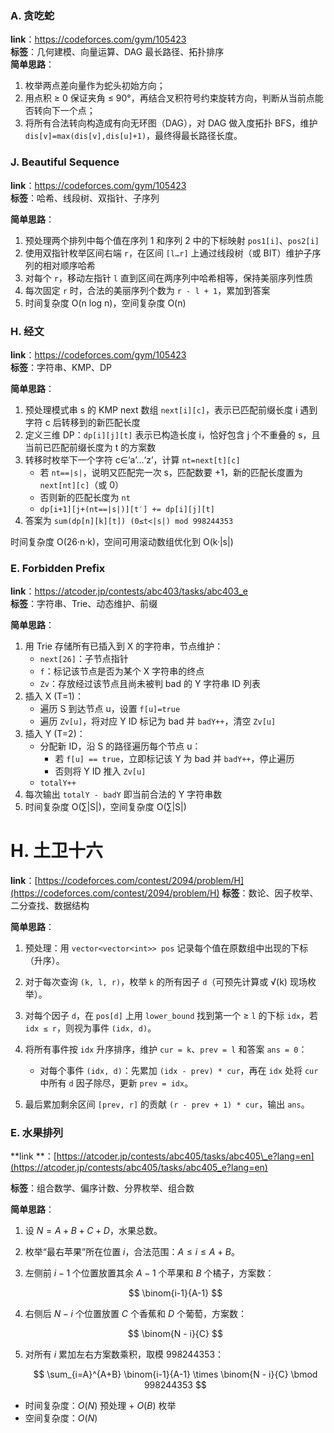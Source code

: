 ### A. 贪吃蛇

**link**：https://codeforces.com/gym/105423  
**标签**：几何建模、向量运算、DAG 最长路径、拓扑排序  
**简单思路**：

1. 枚举两点差向量作为蛇头初始方向；
2. 用点积 ≥ 0 保证夹角 ≤ 90°，再结合叉积符号约束旋转方向，判断从当前点能否转向下一个点；
3. 将所有合法转向构造成有向无环图（DAG），对 DAG 做入度拓扑 BFS，维护 `dis[v]=max(dis[v],dis[u]+1)`，最终得最长路径长度。

### J. Beautiful Sequence

**link**：https://codeforces.com/gym/105423  
**标签**：哈希、线段树、双指针、子序列

**简单思路**：

1. 预处理两个排列中每个值在序列 1 和序列 2 中的下标映射 `pos1[i]`、`pos2[i]`
2. 使用双指针枚举区间右端 `r`，在区间 `[l…r]` 上通过线段树（或 BIT）维护子序列的相对顺序哈希
3. 对每个 `r`，移动左指针 `l` 直到区间在两序列中哈希相等，保持美丽序列性质
4. 每次固定 `r` 时，合法的美丽序列个数为 `r - l + 1`，累加到答案
5. 时间复杂度 O(n log n)，空间复杂度 O(n)

### H. 经文

**link**：https://codeforces.com/gym/105423  
**标签**：字符串、KMP、DP

**简单思路**：

1. 预处理模式串 s 的 KMP next 数组 `next[i][c]`，表示已匹配前缀长度 i 遇到字符 c 后转移到的新匹配长度
2. 定义三维 DP：`dp[i][j][t]` 表示已构造长度 i，恰好包含 j 个不重叠的 s，且当前已匹配前缀长度为 t 的方案数
3. 转移时枚举下一个字符 c∈‘a’…‘z’，计算 `nt=next[t][c]`
    - 若 `nt==|s|`，说明又匹配完一次 s，匹配数要 +1，新的匹配长度置为 `next[nt][c]`（或 0）
    - 否则新的匹配长度为 `nt`
    - `dp[i+1][j+(nt==|s|)][t′] += dp[i][j][t]`
4. 答案为 `sum(dp[n][k][t]) (0≤t<|s|) mod 998244353`

时间复杂度 O(26·n·k)，空间可用滚动数组优化到 O(k·|s|)

### E. Forbidden Prefix

**link**：https://atcoder.jp/contests/abc403/tasks/abc403_e  
**标签**：字符串、Trie、动态维护、前缀

**简单思路**：

1. 用 Trie 存储所有已插入到 X 的字符串，节点维护：
    - `next[26]`：子节点指针
    - `f`：标记该节点是否为某个 X 字符串的终点
    - `Zv`：存放经过该节点且尚未被判 bad 的 Y 字符串 ID 列表
2. 插入 X (T=1)：
    - 遍历 S 到达节点 u，设置 `f[u]=true`
    - 遍历 `Zv[u]`，将对应 Y ID 标记为 bad 并 `badY++`，清空 `Zv[u]`
3. 插入 Y (T=2)：
    - 分配新 ID，沿 S 的路径遍历每个节点 u：
        - 若 `f[u] == true`，立即标记该 Y 为 bad 并 `badY++`，停止遍历
        - 否则将 Y ID 推入 `Zv[u]`
    - `totalY++`
4. 每次输出 `totalY - badY` 即当前合法的 Y 字符串数
5. 时间复杂度 O(∑|S|)，空间复杂度 O(∑|S|)

# H. 土卫十六

**link**：[https://codeforces.com/contest/2094/problem/H](https://codeforces.com/contest/2094/problem/H)
**标签**：数论、因子枚举、二分查找、数据结构

**简单思路**：

1. 预处理：用 `vector<vector<int>> pos` 记录每个值在原数组中出现的下标（升序）。
2. 对于每次查询 `(k, l, r)`，枚举 `k` 的所有因子 `d`（可预先计算或 √(k) 现场枚举）。
3. 对每个因子 `d`，在 `pos[d]` 上用 `lower_bound` 找到第一个 ≥ `l` 的下标 `idx`，若 `idx ≤ r`，则视为事件 `(idx, d)`。
4. 将所有事件按 `idx` 升序排序，维护 `cur = k`、`prev = l` 和答案 `ans = 0`：

    * 对每个事件 `(idx, d)`：先累加 `(idx - prev) * cur`，再在 `idx` 处将 `cur` 中所有 `d` 因子除尽，更新 `prev = idx`。
5. 最后累加剩余区间 `[prev, r]` 的贡献 `(r - prev + 1) * cur`，输出 `ans`。

### E. 水果排列

**link
**：[https://atcoder.jp/contests/abc405/tasks/abc405\_e?lang=en](https://atcoder.jp/contests/abc405/tasks/abc405_e?lang=en)

**标签**：组合数学、偏序计数、分界枚举、组合数

**简单思路**：

1. 设 $N = A + B + C + D$，水果总数。
2. 枚举“最右苹果”所在位置 $i$，合法范围：$A \le i \le A + B$。
3. 左侧前 $i-1$ 个位置放置其余 $A-1$ 个苹果和 $B$ 个橘子，方案数：

   $$
   \binom{i-1}{A-1}
   $$
4. 右侧后 $N - i$ 个位置放置 $C$ 个香蕉和 $D$ 个葡萄，方案数：

   $$
   \binom{N - i}{C}
   $$
5. 对所有 $i$ 累加左右方案数乘积，取模 $998244353$：

   $$
   \sum_{i=A}^{A+B} \binom{i-1}{A-1} \times \binom{N - i}{C} \bmod 998244353
   $$

* 时间复杂度：$O(N)$ 预处理 + $O(B)$ 枚举
* 空间复杂度：$O(N)$

